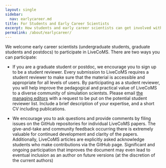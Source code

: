 ```yaml
---
layout: single
sidebar:
  nav: earlycareer.md
title: For Students and Early Career Scientists 
excerpt: How students and early career scientists can get involved with LiveCoMS
permalink: /about/earlycareer/
---
```


We welcome early career scientists (undergraduate students, graduate
students and postdocs) to participate in LiveCoMS.  There are two
ways you can participate:

* If you are a graduate student or postdoc, we encourage you to sign
  up to be a student reviewer.  Every submission to LiveCoMS requires
  a student reviewer to make sure that the material is accessible and
  appropriate for all levels of users. By participating as a student
  reviewer, you will help improve the pedagogical and practical value
  of LiveCoMS to a diverse community of simulation scientsts.  Please
  email [the managing editors](mailto:managing@livecomsjournal.org)
  with a request to be put on the potential student reviewer
  list. Include a brief description of your expertise, and a short CV
  including publications.

* We encourage you to ask questions and provide comments by filing
  issues on the GitHub repositories for individual LiveCoMS
  papers. The give-and-take and community feedback occurring there is
  extremely valuable for continued development and clarity of the
  papers. Additionally, LiveCoMS articles are explicitly asked
  acknowledge students who make contributions via the GitHub
  page. Significant and ongoing participation that improves the
  document may even lead to eventual inclusion as an author on future
  versions (at the discretion of the current authors)
